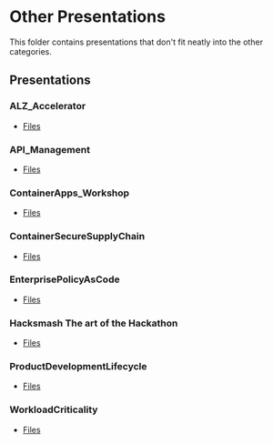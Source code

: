 ﻿# Other Presentations

This folder contains presentations that don't fit neatly into the other categories.

## Presentations

### ALZ_Accelerator

- [Files](./ALZ_Accelerator/)

### API_Management

- [Files](./API_Management/)

### ContainerApps_Workshop

- [Files](./ContainerApps_Workshop/)

### ContainerSecureSupplyChain

- [Files](./ContainerSecureSupplyChain/)

### EnterprisePolicyAsCode

- [Files](./EnterprisePolicyAsCode/)

### Hacksmash   The art of the Hackathon

- [Files](./Hacksmash---The-art-of-the-Hackathon/)

### ProductDevelopmentLifecycle

- [Files](./ProductDevelopmentLifecycle/)

### WorkloadCriticality

- [Files](./WorkloadCriticality/)

